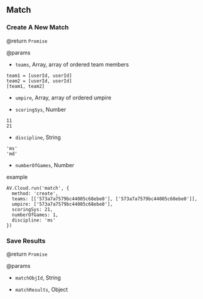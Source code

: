 ## Match

### Create A New Match

@return `Promise`

@params

- `teams`, Array, array of ordered team members
````
team1 = [userId, userId]
team2 = [userId, userId]
[team1, team2]
````
- `umpire`, Array, array of ordered umpire

- `scoringSys`, Number
````
11
21
````
- `discipline`, String
````
'ms'
'md'
````
- `numberOfGames`, Number

example

````
AV.Cloud.run('match', {
  method: 'create',
  teams: [['573a7a7579bc44005c68ebe0'], ['573a7a7579bc44005c68ebe0']],
  umpire: ['573a7a7579bc44005c68ebe0'],
  scoringSys: 21,
  numberOfGames: 1,
  discipline: 'ms'
})
````

### Save Results

@return `Promise`

@params

- `matchObjId`, String

- `matchResults`, Object
